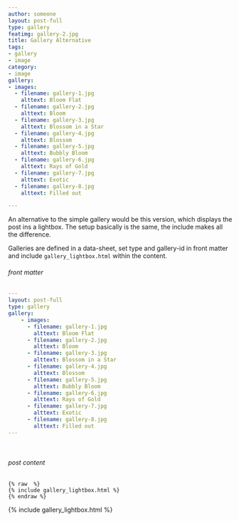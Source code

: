 ```yaml
---
author: someone
layout: post-full
type: gallery
featimg: gallery-2.jpg
title: Gallery Alternative
tags:
- gallery
- image
category:
- image
gallery:
- images:
  - filename: gallery-1.jpg
    alttext: Bloom Flat
  - filename: gallery-2.jpg
    alttext: Bloom
  - filename: gallery-3.jpg
    alttext: Blossom in a Star
  - filename: gallery-4.jpg
    alttext: Blossom
  - filename: gallery-5.jpg
    alttext: Bubbly Bloom
  - filename: gallery-6.jpg
    alttext: Rays of Gold
  - filename: gallery-7.jpg
    alttext: Exotic
  - filename: gallery-8.jpg
    alttext: Filled out

---
```

An alternative to the simple gallery would be this version, which displays the post ins a lightbox.
The setup basically is the same, the include makes all the difference.

Galleries are defined in a data-sheet, set type and gallery-id in front matter and include `gallery_lightbox.html` within the content.
<br>

###### front matter

```yml
---
layout: post-full
type: gallery
gallery:
    - images:
      - filename: gallery-1.jpg
        alttext: Bloom Flat
      - filename: gallery-2.jpg
        alttext: Bloom
      - filename: gallery-3.jpg
        alttext: Blossom in a Star
      - filename: gallery-4.jpg
        alttext: Blossom
      - filename: gallery-5.jpg
        alttext: Bubbly Bloom
      - filename: gallery-6.jpg
        alttext: Rays of Gold
      - filename: gallery-7.jpg
        alttext: Exotic
      - filename: gallery-8.jpg
        alttext: Filled out
---
```
<br>

###### post content

``` liquid
{% raw  %}
{% include gallery_lightbox.html %}
{% endraw %}
```

{% include gallery_lightbox.html %}